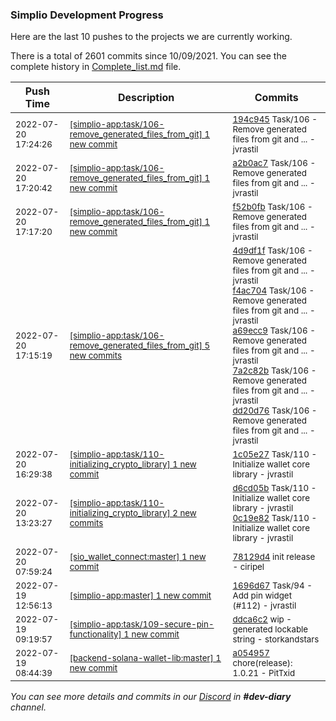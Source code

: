 
### Simplio Development Progress

Here are the last 10 pushes to the projects we are currently working.

There is a total of 2601 commits since 10/09/2021. You can see the complete history in
 [Complete_list.md](Complete_list.md) file.

| Push Time | Description | Commits |
| --- | --- | --- |
| <sub>2022-07-20 17:24:26</sub> | <sub>[[simplio-app:task/106\-remove\_generated\_files\_from\_git] 1 new commit](https://github.com/SimplioOfficial/simplio-app/commit/194c9451f0a86e2c93023dcc58e885e12e2f3688)</sub> | <sub>[194c945](https://github.com/SimplioOfficial/simplio-app/commit/194c9451f0a86e2c93023dcc58e885e12e2f3688) Task/106 - Remove generated files from git and ... - jvrastil</sub> |
| <sub>2022-07-20 17:20:42</sub> | <sub>[[simplio-app:task/106\-remove\_generated\_files\_from\_git] 1 new commit](https://github.com/SimplioOfficial/simplio-app/commit/a2b0ac72320dae87b4240aafcfb3ccf3118ee98b)</sub> | <sub>[a2b0ac7](https://github.com/SimplioOfficial/simplio-app/commit/a2b0ac72320dae87b4240aafcfb3ccf3118ee98b) Task/106 - Remove generated files from git and ... - jvrastil</sub> |
| <sub>2022-07-20 17:17:20</sub> | <sub>[[simplio-app:task/106\-remove\_generated\_files\_from\_git] 1 new commit](https://github.com/SimplioOfficial/simplio-app/commit/f52b0fb7e91c7bedf972cfeb9a7e09d7215bc24b)</sub> | <sub>[f52b0fb](https://github.com/SimplioOfficial/simplio-app/commit/f52b0fb7e91c7bedf972cfeb9a7e09d7215bc24b) Task/106 - Remove generated files from git and ... - jvrastil</sub> |
| <sub>2022-07-20 17:15:19</sub> | <sub>[[simplio-app:task/106\-remove\_generated\_files\_from\_git] 5 new commits](https://github.com/SimplioOfficial/simplio-app/compare/4d9df1f037fe^...dd20d76ff7fe)</sub> | <sub>[4d9df1f](https://github.com/SimplioOfficial/simplio-app/commit/4d9df1f037fefa709557e950d0da4203a432ee4d) Task/106 - Remove generated files from git and ... - jvrastil<br>[f4ac704](https://github.com/SimplioOfficial/simplio-app/commit/f4ac704476232ec471ebed277452be392b471b3d) Task/106 - Remove generated files from git and ... - jvrastil<br>[a69ecc9](https://github.com/SimplioOfficial/simplio-app/commit/a69ecc9932a345cce3842e383b3af9c84de7277a) Task/106 - Remove generated files from git and ... - jvrastil<br>[7a2c82b](https://github.com/SimplioOfficial/simplio-app/commit/7a2c82bcdc63f2fa0473e05c6e2201179a87d60a) Task/106 - Remove generated files from git and ... - jvrastil<br>[dd20d76](https://github.com/SimplioOfficial/simplio-app/commit/dd20d76ff7fe6f9034839e8d4d5e1995263de011) Task/106 - Remove generated files from git and ... - jvrastil</sub> |
| <sub>2022-07-20 16:29:38</sub> | <sub>[[simplio-app:task/110\-initializing\_crypto\_library] 1 new commit](https://github.com/SimplioOfficial/simplio-app/commit/1c05e278169d1ec0fea76641fc926117374dd263)</sub> | <sub>[1c05e27](https://github.com/SimplioOfficial/simplio-app/commit/1c05e278169d1ec0fea76641fc926117374dd263) Task/110 - Initialize wallet core library - jvrastil</sub> |
| <sub>2022-07-20 13:23:27</sub> | <sub>[[simplio-app:task/110\-initializing\_crypto\_library] 2 new commits](https://github.com/SimplioOfficial/simplio-app/compare/d6cd05bffe6a^...0c19e823c28b)</sub> | <sub>[d6cd05b](https://github.com/SimplioOfficial/simplio-app/commit/d6cd05bffe6a98d725469bb6613abdfcff94fd07) Task/110 - Initialize wallet core library - jvrastil<br>[0c19e82](https://github.com/SimplioOfficial/simplio-app/commit/0c19e823c28bfcaa8a3b42046de25fc0fa1a757d) Task/110 - Initialize wallet core library - jvrastil</sub> |
| <sub>2022-07-20 07:59:24</sub> | <sub>[[sio_wallet_connect:master] 1 new commit](https://github.com/SimplioOfficial/sio_wallet_connect/commit/78129d4ea1ca8db42fceceb54a559e215a4b814d)</sub> | <sub>[78129d4](https://github.com/SimplioOfficial/sio_wallet_connect/commit/78129d4ea1ca8db42fceceb54a559e215a4b814d) init release - ciripel</sub> |
| <sub>2022-07-19 12:56:13</sub> | <sub>[[simplio-app:master] 1 new commit](https://github.com/SimplioOfficial/simplio-app/commit/1696d677ef20ad9a80064b3f3b168b71d64b7acc)</sub> | <sub>[1696d67](https://github.com/SimplioOfficial/simplio-app/commit/1696d677ef20ad9a80064b3f3b168b71d64b7acc) Task/94 - Add pin widget (#112) - jvrastil</sub> |
| <sub>2022-07-19 09:19:57</sub> | <sub>[[simplio-app:task/109\-secure\-pin\-functionality] 1 new commit](https://github.com/SimplioOfficial/simplio-app/commit/ddca6c26d5bab3fdbcff7b82561d429ac7a968eb)</sub> | <sub>[ddca6c2](https://github.com/SimplioOfficial/simplio-app/commit/ddca6c26d5bab3fdbcff7b82561d429ac7a968eb) wip - generated lockable string - storkandstars</sub> |
| <sub>2022-07-19 08:44:39</sub> | <sub>[[backend-solana-wallet-lib:master] 1 new commit](https://github.com/SimplioOfficial/backend-solana-wallet-lib/commit/a0549575a1ee91964af4e12cfaa59355c63ed6e6)</sub> | <sub>[a054957](https://github.com/SimplioOfficial/backend-solana-wallet-lib/commit/a0549575a1ee91964af4e12cfaa59355c63ed6e6) chore(release): 1.0.21 - PitTxid</sub> |

_You can see more details and commits in our [Discord](https://discord.gg/aKhjuwZmdP) in **#dev-diary** channel._
